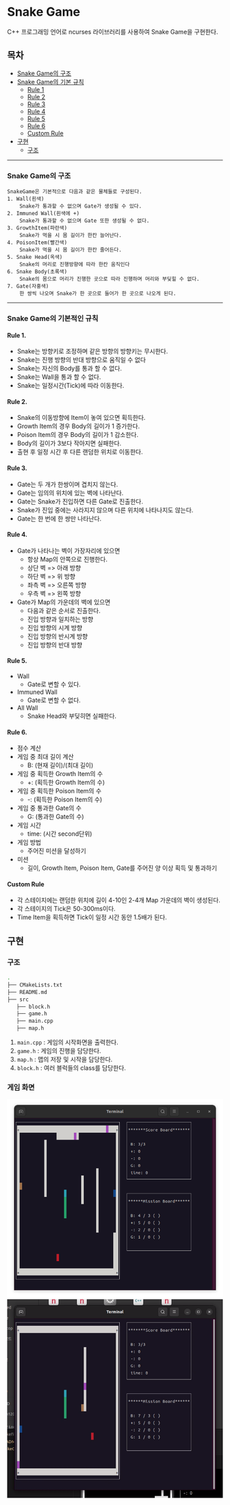 # Snake Game

C++ 프로그래밍 언어로 ncurses 라이브러리를 사용하여 Snake Game을 구현한다.

## 목차
 - [Snake Game의 구조](#snake-game의-구조)
 - [Snake Game의 기본 규칙](#snake-game의-기본적인-규칙)
   - [Rule 1](#rule-1)
   - [Rule 2](#rule-2)
   - [Rule 3](#rule-3)
   - [Rule 4](#rule-4)
   - [Rule 5](#rule-5)
   - [Rule 6](#rule-6)
   - [Custom Rule](#custom-rule)
 - [구현](#구현)
   - [구조](#구조)

---------------
### Snake Game의 구조
    SnakeGame은 기본적으로 다음과 같은 물체들로 구성된다.
    1. Wall(흰색)
        Snake가 통과할 수 없으며 Gate가 생성될 수 있다.
    2. Immuned Wall(흰색에 +)
        Snake가 통과할 수 없으며 Gate 또한 생성될 수 없다.
    3. GrowthItem(파란색)
        Snake가 먹을 시 몸 길이가 한칸 늘어난다.
    4. PoisonItem(빨간색)
        Snake가 먹을 시 몸 길이가 한칸 줄어든다.
    5. Snake Head(옥색)
        Snake의 머리로 진행방향에 따라 한칸 움직인다
    6. Snake Body(초록색)
        Snake의 몸으로 머리가 진행한 곳으로 따라 진행하며 머리와 부딪힐 수 없다.
    7. Gate(자홍색)
        한 쌍씩 나오며 Snake가 한 곳으로 들어가 한 곳으로 나오게 된다.

-------
    
### Snake Game의 기본적인 규칙

#### Rule 1.
  + Snake는 방향키로 조정하며 같은 방향의 방향키는 무시한다.
  + Snake는 진행 방향의 반대 방향으로 움직일 수 없다
  + Snake는 자신의 Body를 통과 할 수 없다.
  + Snake는 Wall을 통과 할 수 없다.
  + Snake는 일정시간(Tick)에 따라 이동한다.
 
#### Rule 2.
  + Snake의 이동방향에 Item이 놓여 있으면 획득한다.
  + Growth Item의 경우 Body의 길이가 1 증가한다.
  + Poison Item의 경우 Body의 길이가 1 감소한다.
  + Body의 길이가 3보다 작아지면 실패한다.
  + 출현 후 일정 시간 후 다른 랜덤한 위치로 이동한다.

#### Rule 3.
  + Gate는 두 개가 한쌍이며 겹치지 않는다.
  + Gate는 임의의 위치에 있는 벽에 나타난다.
  + Gate는 Snake가 진입하면 다른 Gate로 진출한다.
  + Snake가 진입 중에는 사라지지 않으며 다른 위치에 나타나지도 않는다.
  + Gate는 한 번에 한 쌍만 나타난다.
 
#### Rule 4.
  + Gate가 나타나는 벽이 가장자리에 있으면
    - 항상 Map의 안쪽으로 진행한다.
    - 상단 벽 => 아래 방향
    - 하단 벽 => 위 방향
    - 좌측 벽 => 오른쪽 방향
    - 우측 벽 => 왼쪽 방향
  + Gate가 Map의 가운데의 벽에 있으면
    - 다음과 같은 순서로 진출한다.
    - 진입 방향과 일치하는 방향
    - 진입 방향의 시계 방향
    - 진입 방향의 반시계 방향
    - 진입 방향의 반대 방향

#### Rule 5.
  + Wall
    - Gate로 변할 수 있다.
  + Immuned Wall
    - Gate로 변할 수 없다.
  + All Wall
    - Snake Head와 부딪히면 실패한다.

#### Rule 6.
  + 점수 계산
  + 게임 중 최대 길이 계산
    - B: (현재 길이)/(최대 길이)
  + 게임 중 획득한 Growth Item의 수
    - +: (획득한 Growth Item의 수)
  + 게임 중 획득한 Poison Item의 수
    - -: (획득한 Poison Item의 수)
  + 게임 중 통과한 Gate의 수
    - G: (통과한 Gate의 수)
  + 게임 시간
    - time: (시간 second단위)
  + 게임 방법
    - 주어진 미션을 달성하기
  + 미션
    - 길이, Growth Item, Poison Item, Gate를 주어진 양 이상 획득 및 통과하기

#### Custom Rule
  + 각 스테이지에는 랜덤한 위치에 길이 4-10인 2-4개 Map 가운데의 벽이 생성된다.
  + 각 스테이지의 Tick은 50-300ms이다.
  + Time Item을 획득하면 Tick이 일정 시간 동안 1.5배가 된다.

## 구현

### 구조
 ```bash
 .
 ├── CMakeLists.txt
 ├── README.md
 ├── src
    ├── block.h
    ├── game.h
    ├── main.cpp
    ├── map.h
 ```

 1. `main.cpp` : 게임의 시작화면을 출력한다.
 2. `game.h` : 게임의 진행을 담당한다.
 3. `map.h` : 맵의 저장 및 시작을 담당한다.
 4. `block.h` : 여러 블럭들의 class를 담당한다.

 ### 게임 화면
![](/img/ingame.png)
[![Snake Game 플레이 영상](/img/ingame_mkv.png)](https://youtu.be/PJw4IkInMMU)
